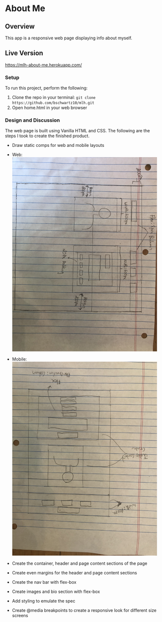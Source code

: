 # About Me

## Overview
This app is a responsive web page displaying info about myself.

## Live Version
https://mlh-about-me.herokuapp.com/

### Setup
To run this project, perform the following:
 1. Clone the repo in your terminal: ```git clone https://github.com/bschwartz10/mlh.git```
 2. Open home.html in your web browser

### Design and Discussion
The web page is built using Vanilla HTML and CSS. The following are the steps I took to create the finished product.

* Draw static comps for web and mobile layouts

* Web: ![Alt text](assets/images/web.jpg?raw=true "Entrance")

* Mobile: ![Alt text](assets/images/mobile.jpg?raw=true "Entrance")

* Create the container, header and page content sections of the page

* Create even margins for the header and page content sections

* Create the nav bar with flex-box

* Create images and bio section with flex-box

* Add styling to emulate the spec

* Create @media breakpoints to create a responsive look for different size screens
